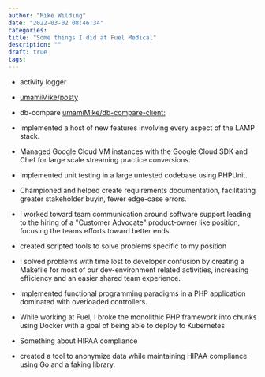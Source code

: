 ```yaml
---
author: "Mike Wilding"
date: "2022-03-02 08:46:34"
categories:
title: "Some things I did at Fuel Medical"
description: ""
draft: true
tags:
---
```


- activity logger

- [umamiMike/posty](https://github.com/umamiMike/posty)
- db-compare
  [umamiMike/db-compare-client:](https://github.com/umamiMike/db-compare-client)

- Implemented a host of new features involving every aspect of the LAMP stack.
- Managed Google Cloud VM instances with the Google Cloud SDK and Chef for large scale streaming practice conversions.
- Implemented unit testing in a large untested codebase using PHPUnit.
- Championed and helped create requirements documentation, facilitating greater stakeholder buyin, fewer edge-case errors.
- I worked toward team communication around software support leading to the hiring of a "Customer Advocate"  product-owner like position, focusing the teams efforts toward better ends.
- created scripted tools to solve problems specific to my position
- I solved problems with time lost to developer confusion by creating a Makefile for most of our dev-environment related activities, increasing efficiency and an easier shared team experience.
- Implemented functional programming paradigms in a PHP application dominated with overloaded controllers.


- While working at Fuel, I broke the monolithic PHP framework into chunks using Docker with a goal of being able to deploy to Kubernetes

- Something about HIPAA compliance
- created a tool to anonymize data while maintaining HIPAA compliance using Go and a faking library.
